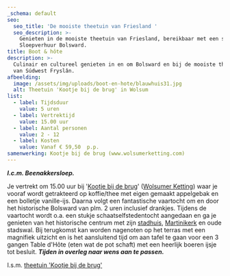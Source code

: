 ```yaml
---
_schema: default
seo:
  seo_title: 'De mooiste theetuin van Friesland '
  seo_description: >-
    Genieten in de mooiste theetuin van Friesland, bereikbaar met een sloep van
    Sloepverhuur Bolsward.
title: Boot & hôte
description: >-
  Culinair en cultureel genieten in en om Bolsward en bij de mooiste theetuin
  van Súdwest Fryslân. 
afbeelding:
  image: /assets/img/uploads/boot-en-hote/blauwhuis31.jpg
  alt: Theetuin 'Kootje bij de brug' in Wolsum
list:
  - label: Tijdsduur
    value: 5 uren
  - label: Vertrektijd
    value: 15.00 uur
  - label: Aantal personen
    value: 2 - 12
  - label: Kosten
    value: Vanaf € 59,50  p.p.
samenwerking: Kootje bij de brug (www.wolsumerketting.com)
---
```


***I.c.m. Beenakkersloep.***

Je vertrekt om 15.00 uur bij '<a target="_blank" rel="noopener" href="http://www.wolsumerketting.com">Kootje bij de brug</a>' (<a target="_blank" rel="noopener" href="https://www.google.nl/maps/place/Wolsumerketting/@53.0399696,5.5413507,15z/data=!3m1!4b1!4m5!3m4!1s0x47c8eeda1b6345d3:0x2d562f325e8c3a58!8m2!3d53.0399704!4d5.5501055">Wolsumer Ketting</a>) waar je vooraf wordt getrakteerd op koffie/thee met eigen gemaakt appelgebak en een bolletje vanille-ijs. Daarna volgt een fantastische vaartocht om en door het historische Bolsward van plm. 2 uren inclusief drankjes. Tijdens de vaartocht wordt o.a. een stukje schaatselfstedentocht aangedaan en ga je genieten van het historische centrum met zijn <a target="_blank" rel="noopener" href="https://nl.wikipedia.org/wiki/Stadhuis_van_Bolsward">stadhuis</a>,&nbsp;<a target="_blank" rel="noopener" href="https://www.martinikerkbolsward.nl">Martinikerk</a> en oude stadswal. Bij terugkomst kan worden nagenoten op het terras met een magnifiek uitzicht en is het aansluitend tijd om aan tafel te gaan voor een 3 gangen Table d'H&ocirc;te (eten wat de pot schaft) met een heerlijk boeren ijsje tot besluit. ***Tijden in overleg naar wens aan te passen.***

I.s.m. <a target="_blank" rel="noopener" href="http://www.wolsumerketting.com">theetuin 'Kootje bij de brug'</a>
